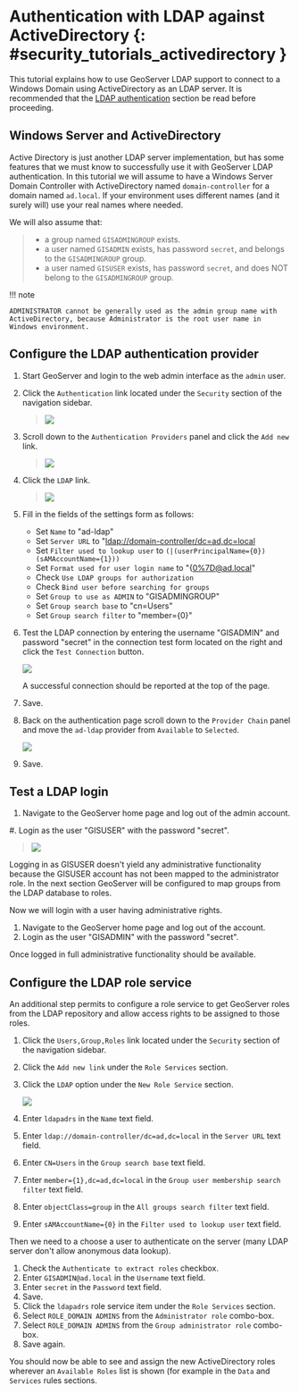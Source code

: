 # Authentication with LDAP against ActiveDirectory {: #security_tutorials_activedirectory }

This tutorial explains how to use GeoServer LDAP support to connect to a Windows Domain using ActiveDirectory as an LDAP server. It is recommended that the [LDAP authentication](../../auth/providers.md#security_auth_provider_ldap) section be read before proceeding.

## Windows Server and ActiveDirectory

Active Directory is just another LDAP server implementation, but has some features that we must know to successfully use it with GeoServer LDAP authentication. In this tutorial we will assume to have a Windows Server Domain Controller with ActiveDirectory named `domain-controller` for a domain named `ad.local`. If your environment uses different names (and it surely will) use your real names where needed.

We will also assume that:

> -   a group named `GISADMINGROUP` exists.
> -   a user named `GISADMIN` exists, has password `secret`, and belongs to the `GISADMINGROUP` group.
> -   a user named `GISUSER` exists, has password `secret`, and does NOT belong to the `GISADMINGROUP` group.

!!! note

    ADMINISTRATOR cannot be generally used as the admin group name with ActiveDirectory, because Administrator is the root user name in Windows environment.

## Configure the LDAP authentication provider

1.  Start GeoServer and login to the web admin interface as the `admin` user.

2.  Click the `Authentication` link located under the `Security` section of the navigation sidebar.

    > ![](images/ldap1.jpg)

3.  Scroll down to the `Authentication Providers` panel and click the `Add new` link.

    > ![](images/ldap2.jpg)

4.  Click the `LDAP` link.

    > ![](images/ldap3.jpg)

5.  Fill in the fields of the settings form as follows:

    -   Set `Name` to "ad-ldap"
    -   Set `Server URL` to "<ldap://domain-controller/dc=ad,dc=local>
    -   Set `Filter used to lookup user` to `(|(userPrincipalName={0})(sAMAccountName={1}))`
    -   Set `Format used for user login name` to "{<0%7D@ad.local>"
    -   Check `Use LDAP groups for authorization`
    -   Check `Bind user before searching for groups`
    -   Set `Group to use as ADMIN` to "GISADMINGROUP"
    -   Set `Group search base` to "cn=Users"
    -   Set `Group search filter` to "member={0}"

6.  Test the LDAP connection by entering the username "GISADMIN" and password "secret" in the connection test form located on the right and click the `Test Connection` button.

    ![](images/ad1.jpg)

    A successful connection should be reported at the top of the page.

7.  Save.

8.  Back on the authentication page scroll down to the `Provider Chain` panel and move the `ad-ldap` provider from `Available` to `Selected`.

    ![](images/ad2.jpg)

9.  Save.

## Test a LDAP login

1.  Navigate to the GeoServer home page and log out of the admin account.

#\. Login as the user "GISUSER" with the password "secret".

> ![](images/ad3.jpg)

Logging in as GISUSER doesn't yield any administrative functionality because the GISUSER account has not been mapped to the administrator role. In the next section GeoServer will be configured to map groups from the LDAP database to roles.

Now we will login with a user having administrative rights.

1.  Navigate to the GeoServer home page and log out of the account.
2.  Login as the user "GISADMIN" with the password "secret".

Once logged in full administrative functionality should be available.

## Configure the LDAP role service

An additional step permits to configure a role service to get GeoServer roles from the LDAP repository and allow access rights to be assigned to those roles.

1.  Click the `Users,Group,Roles` link located under the `Security` section of the navigation sidebar.

2.  Click the `Add new link` under the `Role Services` section.

3.  Click the `LDAP` option under the `New Role Service` section.

    ![](images/ldap14.jpg)

4.  Enter `ldapadrs` in the `Name` text field.

5.  Enter `ldap://domain-controller/dc=ad,dc=local` in the `Server URL` text field.

6.  Enter `CN=Users` in the `Group search base` text field.

7.  Enter `member={1},dc=ad,dc=local` in the `Group user membership search filter` text field.

8.  Enter `objectClass=group` in the `All groups search filter` text field.

9.  Enter `sAMAccountName={0}` in the `Filter used to lookup user` text field.

Then we need to a choose a user to authenticate on the server (many LDAP server don't allow anonymous data lookup).

1.  Check the `Authenticate to extract roles` checkbox.
2.  Enter `GISADMIN@ad.local` in the `Username` text field.
3.  Enter `secret` in the `Password` text field.
4.  Save.
5.  Click the `ldapadrs` role service item under the `Role Services` section.
6.  Select `ROLE_DOMAIN ADMINS` from the `Administrator role` combo-box.
7.  Select `ROLE_DOMAIN ADMINS` from the `Group administrator role` combo-box.
8.  Save again.

You should now be able to see and assign the new ActiveDirectory roles wherever an `Available Roles` list is shown (for example in the `Data` and `Services` rules sections.
